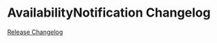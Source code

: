 # AvailabilityNotification Changelog

[Release Changelog](https://github.com/spryker/availability-notification/releases)
